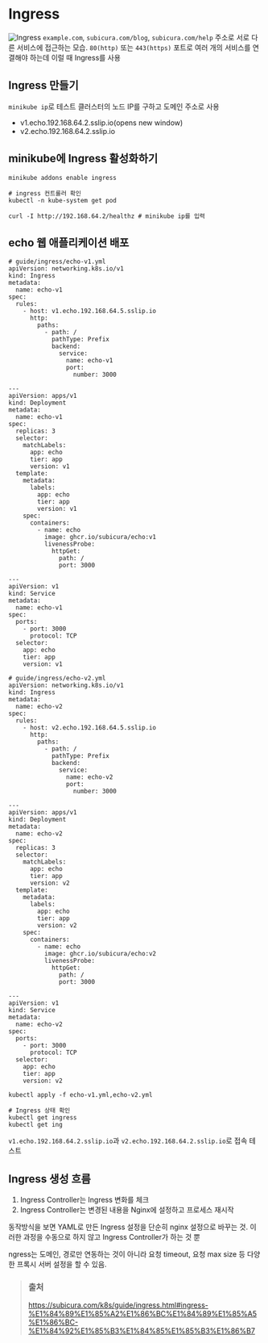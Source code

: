 # Ingress
![Ingress](https://subicura.com/k8s/assets/img/ingress.d6775ca6.png)
`example.com`, `subicura.com/blog`, `subicura.com/help` 주소로 서로 다른 서비스에 접근하는 모습. `80(http)` 또는 `443(https)` 포트로 여러 개의 서비스를 연결해야 하는데 이럴 때 Ingress를 사용

## Ingress 만들기
`minikube ip`로 테스트 클러스터의 노드 IP를 구하고 도메인 주소로 사용

- v1.echo.192.168.64.2.sslip.io(opens new window)
- v2.echo.192.168.64.2.sslip.io

## minikube에 Ingress 활성화하기
```
minikube addons enable ingress

# ingress 컨트롤러 확인
kubectl -n kube-system get pod
```
```
curl -I http://192.168.64.2/healthz # minikube ip를 입력
```

## echo 웹 애플리케이션 배포
```
# guide/ingress/echo-v1.yml
apiVersion: networking.k8s.io/v1
kind: Ingress
metadata:
  name: echo-v1
spec:
  rules:
    - host: v1.echo.192.168.64.5.sslip.io
      http:
        paths:
          - path: /
            pathType: Prefix
            backend:
              service:
                name: echo-v1
                port:
                  number: 3000

---
apiVersion: apps/v1
kind: Deployment
metadata:
  name: echo-v1
spec:
  replicas: 3
  selector:
    matchLabels:
      app: echo
      tier: app
      version: v1
  template:
    metadata:
      labels:
        app: echo
        tier: app
        version: v1
    spec:
      containers:
        - name: echo
          image: ghcr.io/subicura/echo:v1
          livenessProbe:
            httpGet:
              path: /
              port: 3000

---
apiVersion: v1
kind: Service
metadata:
  name: echo-v1
spec:
  ports:
    - port: 3000
      protocol: TCP
  selector:
    app: echo
    tier: app
    version: v1
```
```
# guide/ingress/echo-v2.yml 
apiVersion: networking.k8s.io/v1
kind: Ingress
metadata:
  name: echo-v2
spec:
  rules:
    - host: v2.echo.192.168.64.5.sslip.io
      http:
        paths:
          - path: /
            pathType: Prefix
            backend:
              service:
                name: echo-v2
                port:
                  number: 3000

---
apiVersion: apps/v1
kind: Deployment
metadata:
  name: echo-v2
spec:
  replicas: 3
  selector:
    matchLabels:
      app: echo
      tier: app
      version: v2
  template:
    metadata:
      labels:
        app: echo
        tier: app
        version: v2
    spec:
      containers:
        - name: echo
          image: ghcr.io/subicura/echo:v2
          livenessProbe:
            httpGet:
              path: /
              port: 3000

---
apiVersion: v1
kind: Service
metadata:
  name: echo-v2
spec:
  ports:
    - port: 3000
      protocol: TCP
  selector:
    app: echo
    tier: app
    version: v2
```
```
kubectl apply -f echo-v1.yml,echo-v2.yml

# Ingress 상태 확인
kubectl get ingress
kubectl get ing
```
`v1.echo.192.168.64.2.sslip.io`과 `v2.echo.192.168.64.2.sslip.io`로 접속 테스트

## Ingress 생성 흐름
1. Ingress Controller는 Ingress 변화를 체크
2. Ingress Controller는 변경된 내용을 Nginx에 설정하고 프로세스 재시작

동작방식을 보면 YAML로 만든 Ingress 설정을 단순히 nginx 설정으로 바꾸는 것. 이러한 과정을 수동으로 하지 않고 Ingress Controller가 하는 것 뿐

ngress는 도메인, 경로만 연동하는 것이 아니라 요청 timeout, 요청 max size 등 다양한 프록시 서버 설정을 할 수 있음.

> ### 출처
> https://subicura.com/k8s/guide/ingress.html#ingress-%E1%84%89%E1%85%A2%E1%86%BC%E1%84%89%E1%85%A5%E1%86%BC-%E1%84%92%E1%85%B3%E1%84%85%E1%85%B3%E1%86%B7